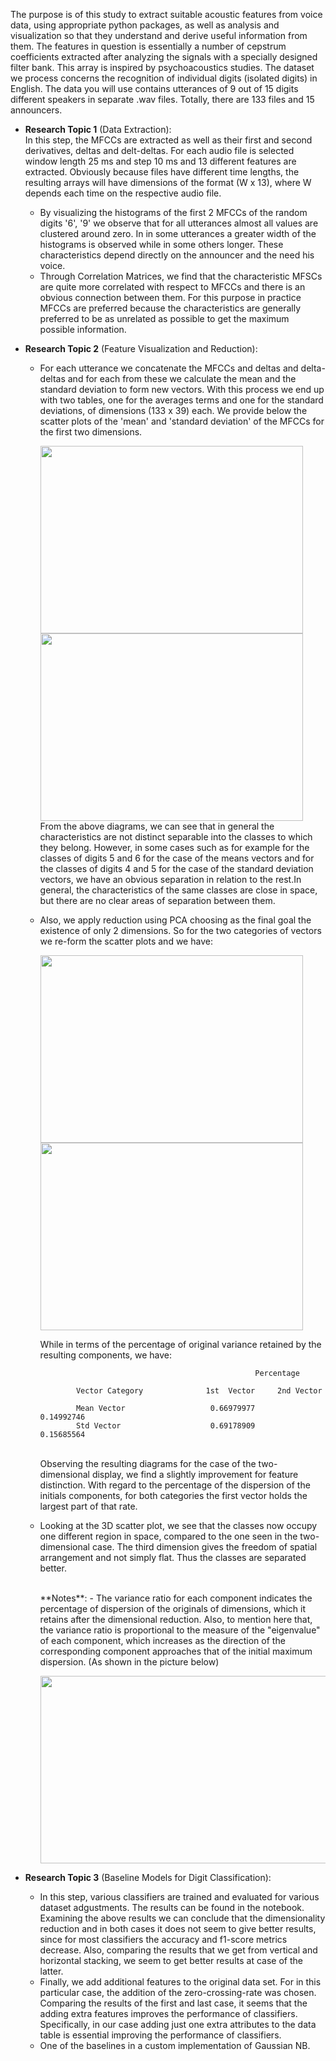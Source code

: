 The purpose is of this study to extract suitable acoustic features
from voice data, using appropriate python packages, as well as analysis and visualization
so that they understand and derive useful information from them. The features in question
is essentially a number of cepstrum coefficients extracted after analyzing the signals with a
specially designed filter bank. This array is inspired by psychoacoustics
studies. The dataset we process concerns the recognition of individual digits (isolated
digits) in English. The data you will use contains utterances of 9 out of 15 digits
different speakers in separate .wav files. Totally, there are 133 files and 15 announcers.

- **Research Topic 1** (Data Extraction):</br>
  In this step, the MFCCs are extracted as well as their first and second derivatives, deltas
  and delt-deltas. For each audio file is selected window length 25 ms and step 10 ms and 13
  different features are extracted. Obviously because files have different time lengths, the
  resulting arrays will have dimensions of the format (W x 13), where W depends each time on the respective audio file.
  - By visualizing the histograms of the first 2 MFCCs of the random digits '6', '9' we
    observe that for all utterances almost all values are clustered around zero. In in some utterances a
    greater width of the histograms is observed while in some others longer. These characteristics depend
    directly on the announcer and the need his voice.
  - Through Correlation Matrices, we find that the characteristic MFSCs are quite more
    correlated with respect to MFCCs and there is an obvious connection between them. For this 
    purpose in practice MFCCs are preferred because the characteristics are generally preferred to be
    as unrelated as possible to get the maximum possible information.
  
- **Research Topic 2** (Feature Visualization and Reduction):
  - For each utterance we concatenate the MFCCs and deltas and delta-deltas and for each
    from these we calculate the mean and the standard deviation to form new vectors.
    With this process we end up with two tables, one for the averages
    terms and one for the standard deviations, of dimensions (133 x 39) each.
    We provide below the scatter plots of the 'mean' and 'standard deviation' of the MFCCs
    for the first two dimensions.

    <img src="https://github.com/mpektkd/Pattern-Recognition-Techniques/assets/62422421/860c6d3e-3605-48a7-ad63-5c1a5bc6c45e" width="420" height="300">
    <img src="https://github.com/mpektkd/Pattern-Recognition-Techniques/assets/62422421/a4979265-acc7-4b5d-8f6b-ed3822a1bf02" width="420" height="300">
    </br>
    From the above diagrams, we can see that in general the characteristics are not distinct
    separable into the classes to which they belong. However, in some cases such as for example for
    the classes of digits 5 and 6 for the case of the means vectors and for the classes of
    digits 4 and 5 for the case of the standard deviation vectors, we have an obvious separation
    in relation to the rest.In general, the characteristics of the same classes are close in space,
    but there are no clear areas of separation between them.

  - Also, we apply reduction using PCA choosing as the final goal the existence of only 2
    dimensions. So for the two categories of vectors we re-form the scatter plots and we have:
    
    <img src="https://github.com/mpektkd/Pattern-Recognition-Techniques/assets/62422421/41060e39-e877-48c5-ba60-e86a0a01c44e" width="420" height="300">
    <img src="https://github.com/mpektkd/Pattern-Recognition-Techniques/assets/62422421/c22a8f73-260d-4e7c-906c-66d81be29092" width="420" height="300">
    </br>
    
    While in terms of the percentage of original variance retained by the resulting components, we have:

                                                        Percentage

                Vector Category              1st  Vector     2nd Vector
    
                Mean Vector                   0.66979977      0.14992746
                Std Vector                    0.69178909      0.15685564
    </br>
    Observing the resulting diagrams for the case of the two-dimensional display,
    we find a slightly improvement for feature distinction. With regard to 
    the percentage of the dispersion of the initials components, for both 
    categories the first vector holds the largest part of that rate.
  - Looking at the 3D scatter plot, we see that the classes now occupy one
    different region in space, compared to the one seen in the two-dimensional case. The third
    dimension gives the freedom of spatial arrangement and not simply flat. Thus the classes are separated
    better.

    </br>
    **Notes**:
    - The variance ratio for each component indicates the percentage of dispersion of the originals
      of dimensions, which it retains after the dimensional reduction. Also, to mention here that, the
      variance ratio is proportional to the measure of the "eigenvalue" of each component, which
      increases as the direction of the corresponding component approaches that of the initial maximum
      dispersion. (As shown in the picture below)

    <p align="center">
      <img src="https://github.com/mpektkd/Pattern-Recognition-Techniques/assets/62422421/32a82b85-dee1-453b-aedf-751ac677f432"  width="600" height="300">
    </p>
    
- **Research Topic 3** (Baseline Models for Digit Classification):</br>
  - In this step, various classifiers are trained and evaluated for various dataset adgustments. The results can be found in the notebook.
    Examining the above results we can conclude that the dimensionality reduction and
    in both cases it does not seem to give better results, since for most
    classifiers the accuracy and f1-score metrics decrease. Also, comparing the results that
    we get from vertical and horizontal stacking, we seem to get better results at
    case of the latter. </br>
  - Finally, we add additional features to the original data set. For
    in this particular case, the addition of the zero-crossing-rate was chosen. Comparing the results
    of the first and last case, it seems that the adding extra features improves the performance of
    classifiers. Specifically, in our case adding just one extra attributes to the data table is essential
    improving the performance of classifiers.
  - One of the baselines in a custom implementation of Gaussian NB.
